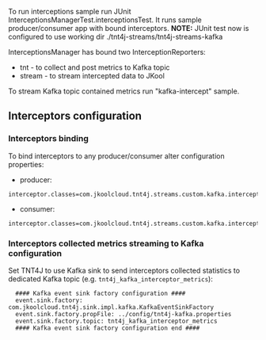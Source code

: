 
To run interceptions sample run JUnit InterceptionsManagerTest.interceptionsTest. It runs sample producer/consumer app with bound interceptors. **NOTE:** JUnit test now is configured to use working dir ./tnt4j-streams/tnt4j-streams-kafka

InterceptionsManager has bound two InterceptionReporters: 
* tnt - to collect and post metrics to Kafka topic
* stream - to stream intercepted data to JKool

To stream Kafka topic contained metrics run "kafka-intercept" sample.

## Interceptors configuration 

### Interceptors binding

To bind interceptors to any producer/consumer alter configuration properties:
* producer: 
```properties
interceptor.classes=com.jkoolcloud.tnt4j.streams.custom.kafka.interceptors.TNTKafkaPInterceptor
```

* consumer:
```properties
interceptor.classes=com.jkoolcloud.tnt4j.streams.custom.kafka.interceptors.TNTKafkaCInterceptor
```
### Interceptors collected metrics streaming to Kafka configuration

Set TNT4J to use Kafka sink to send interceptors collected statistics to dedicated Kafka topic (e.g. `tnt4j_kafka_interceptor_metrics`):

```properties
  #### Kafka event sink factory configuration ####
  event.sink.factory: com.jkoolcloud.tnt4j.sink.impl.kafka.KafkaEventSinkFactory
  event.sink.factory.propFile: ../config/tnt4j-kafka.properties
  event.sink.factory.topic: tnt4j_kafka_interceptor_metrics
  #### Kafka event sink factory configuration end ####
```
